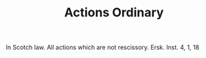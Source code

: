 ---
title: Actions Ordinary
letter: A
permalink: "/definitions/bld-actions-ordinary.html"
body: In Scotch law. All actions which are not rescissory. Ersk. Inst. 4, 1, 18
published_at: '2018-07-07'
source: Black's Law Dictionary 2nd Ed (1910)
layout: post
---